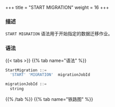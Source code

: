 +++
title = "START MIGRATION"
weight = 16
+++

### 描述

`START MIGRATION` 语法用于开始指定的数据迁移作业。

### 语法

{{< tabs >}}
{{% tab name="语法" %}}
```sql
StartMigration ::=
  'START' 'MIGRATION'  migrationJobId 

migrationJobId ::=
  string
```
{{% /tab %}}
{{% tab name="铁路图" %}}
<iframe frameborder="0" name="diagram" id="diagram" width="100%" height="100%"></iframe>
{{% /tab %}}
{{< /tabs >}}

### 补充说明

- `migrationJobId` 需要通过 [SHOW MIGRATION LIST](/cn/user-manual/shardingsphere-proxy/distsql/syntax/ral/migration/show-migration-list/) 语法查询获得

### 示例

- 停止指定的数据迁移作业

```sql
START MIGRATION 'j010180026753ef0e25d3932d94d1673ba551';
```

### 保留字

`START`、`MIGRATION`

### 相关链接

- [保留字](/cn/user-manual/shardingsphere-proxy/distsql/syntax/reserved-word/)
- [SHOW MIGRATION LIST](/cn/user-manual/shardingsphere-proxy/distsql/syntax/ral/migration/show-migration-list/)
